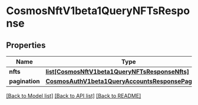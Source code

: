 # CosmosNftV1beta1QueryNFTsResponse

## Properties
Name | Type | Description | Notes
------------ | ------------- | ------------- | -------------
**nfts** | [**list[CosmosNftV1beta1QueryNFTsResponseNfts]**](CosmosNftV1beta1QueryNFTsResponseNfts.md) |  | [optional] 
**pagination** | [**CosmosAuthV1beta1QueryAccountsResponsePagination**](CosmosAuthV1beta1QueryAccountsResponsePagination.md) |  | [optional] 

[[Back to Model list]](../README.md#documentation-for-models) [[Back to API list]](../README.md#documentation-for-api-endpoints) [[Back to README]](../README.md)

